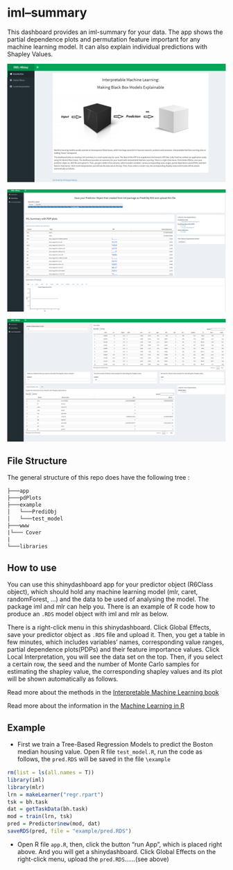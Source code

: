 
# iml–summary

This dashboard provides an iml-summary for your data. The app shows the
partial dependence plots and permutation feature important for any
machine learning model. It can also explain individual predictions with
Shapley Values.

![](www/screenshot0.png "this is the screenshot of an example")

![](www/screenshot1.png "this is the screenshot of an example")

![](www/screenshot2.png "this is the screenshot of an example")

## File Structure

The general structure of this repo does have the following tree :

    ├───app 
    ├───pdPlots
    ├───example
    │   └───PrediObj
    │   └───test_model
    ├───www
    |└─── Cover
    |
    └───libraries

## How to use

You can use this shinydashboard app for your predictor object (R6Class
object), which should hold any machine learning model (mlr, caret,
randomForest, …) and the data to be used of analysing the model. The
package iml and mlr can help you. There is an example of R code how to
produce an `.RDS` model object with iml and mlr as below.

There is a right-click menu in this shinydashboard. Click Global
Effects, save your predictor object as `.RDS` file and upload it. Then,
you get a table in few minutes, which includes variables’ names,
corresponding value ranges, partial dependence plots(PDPs) and their
feature importance values. Click Local Interpretation, you will see the
data set on the top. Then, if you select a certain row, the seed and the
number of Monte Carlo samples for estimating the shapley value, the
corresponding shapley values and its plot will be shown automatically as
follows.

Read more about the methods in the [Interpretable Machine Learning
book](https://christophm.github.io/interpretable-ml-book/agnostic.html)

Read more about the information in the [Machine Learning in
R](https://mlr.mlr-org.com/index.html)

## Example

  - First we train a Tree-Based Regression Models to predict the Boston
    median housing value. Open R file `test_model.R`, run the code as
    follows, the `pred.RDS` will be saved in the file `\example`

<!-- end list -->

``` r
rm(list = ls(all.names = T))
library(iml)
library(mlr)
lrn = makeLearner("regr.rpart")
tsk = bh.task
dat = getTaskData(bh.task)
mod = train(lrn, tsk)
pred = Predictor$new(mod, dat)
saveRDS(pred, file = "example/pred.RDS")
```

  - Open R file `app.R`, then, click the button “run App”, which is
    placed right above. And you will get a shinydashboard. Click Global
    Effects on the right-click menu, upload the `pred.RDS`……(see above)

